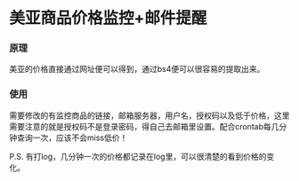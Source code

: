 # 美亚商品价格监控+邮件提醒

### 原理

美亚的价格直接通过网址便可以得到，通过bs4便可以很容易的提取出来。

### 使用

需要修改的有监控商品的链接，邮箱服务器，用户名，授权码以及低于价格，这里需要注意的就是授权码不是登录密码，得自己去邮箱里设置。配合crontab每几分钟查询一次，应该不会miss低价！

P.S. 有打log，几分钟一次的价格都记录在log里，可以很清楚的看到价格的变化。